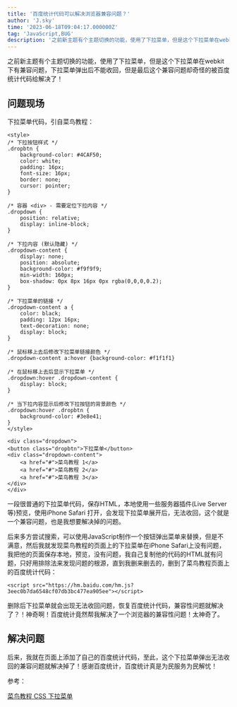 ```yaml
---
title: '百度统计代码可以解决浏览器兼容问题？'
author: 'J.sky'
time: '2023-06-18T09:04:17.000000Z'
tag: 'JavaScript,BUG'
description: '之前新主题有个主题切换的功能，使用了下拉菜单，但是这个下拉菜单在webkit下有兼容问题，下拉菜单弹出后不能收回，但是最后这个兼容问题却奇怪的被百度统计代码给解决了！'
---
```

之前新主题有个主题切换的功能，使用了下拉菜单，但是这个下拉菜单在webkit下有兼容问题，下拉菜单弹出后不能收回，但是最后这个兼容问题却奇怪的被百度统计代码给解决了！

## 问题现场

下拉菜单代码，引自菜鸟教程：

    <style>
    /* 下拉按钮样式 */
    .dropbtn {
        background-color: #4CAF50;
        color: white;
        padding: 16px;
        font-size: 16px;
        border: none;
        cursor: pointer;
    }

    /* 容器 <div> - 需要定位下拉内容 */
    .dropdown {
        position: relative;
        display: inline-block;
    }

    /* 下拉内容 (默认隐藏) */
    .dropdown-content {
        display: none;
        position: absolute;
        background-color: #f9f9f9;
        min-width: 160px;
        box-shadow: 0px 8px 16px 0px rgba(0,0,0,0.2);
    }

    /* 下拉菜单的链接 */
    .dropdown-content a {
        color: black;
        padding: 12px 16px;
        text-decoration: none;
        display: block;
    }

    /* 鼠标移上去后修改下拉菜单链接颜色 */
    .dropdown-content a:hover {background-color: #f1f1f1}

    /* 在鼠标移上去后显示下拉菜单 */
    .dropdown:hover .dropdown-content {
        display: block;
    }

    /* 当下拉内容显示后修改下拉按钮的背景颜色 */
    .dropdown:hover .dropbtn {
        background-color: #3e8e41;
    }
    </style>

    <div class="dropdown">
    <button class="dropbtn">下拉菜单</button>
    <div class="dropdown-content">
        <a href="#">菜鸟教程 1</a>
        <a href="#">菜鸟教程 2</a>
        <a href="#">菜鸟教程 3</a>
    </div>
    </div>

一段很普通的下拉菜单代码，保存HTML，本地使用一些服务器插件(Live Server 等)预览，使用iPhone Safari 打开，会发现下拉菜单展开后，无法收回，这个就是一个兼容问题，也是我想要解决掉的问题。

后来多方尝试搜索，可以使用JavaScript制作一个按钮弹出菜单来替换，但是不满意，然后我就发现菜鸟教程的页面上的下拉菜单在iPhone Safari上没有问题，我把他的页面保存本地，预览，没有问题，我自己复制他的代码的HTML就有问题，只好用排除法来发现问题的根源，直到我删来删去的，删到了菜鸟教程页面上的百度统计代码：

    <script src="https://hm.baidu.com/hm.js?3eec0b7da6548cf07db3bc477ea905ee"></script>

删除后下拉菜单就会出现无法收回问题，恢复百度统计代码，兼容性问题就解决了？！神奇啊！百度统计竟然帮我解决了一个浏览器的兼容性问题！太神奇了。

## 解决问题

后来，我就在页面上添加了自己的百度统计代码，至此，这个下拉菜单弹出无法收回的兼容问题就解决掉了！感谢百度统计，百度统计真是为民服务为民解忧！


参考：

[菜鸟教程 CSS 下拉菜单](https://www.runoob.com/css/css-dropdowns.html)